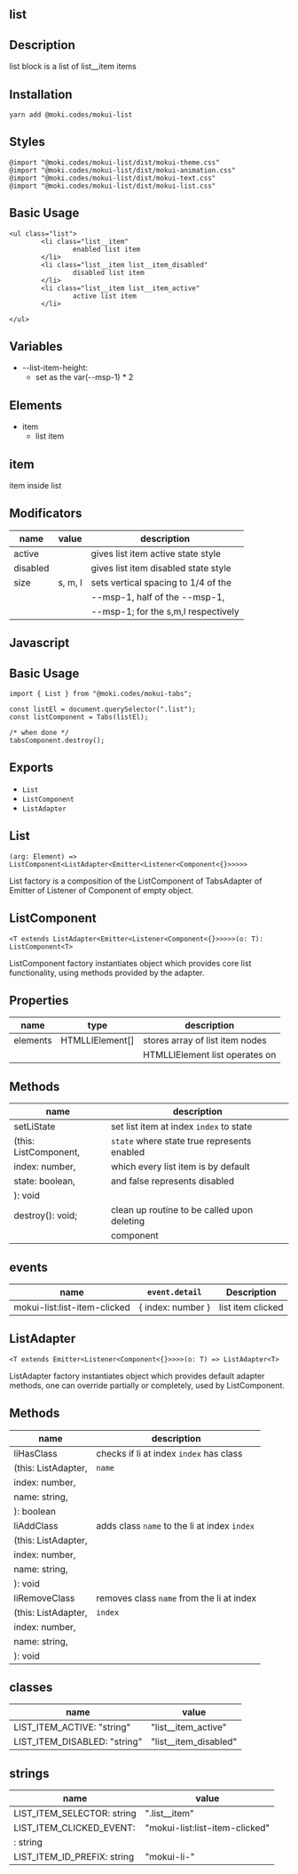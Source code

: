 list
--------------------------------------------------------------------------------

Description
--------------------------------------------------------------------------------
list block is a list of list__item items

Installation
--------------------------------------------------------------------------------
```
yarn add @moki.codes/mokui-list
```

Styles
--------------------------------------------------------------------------------
```
@import "@moki.codes/mokui-list/dist/mokui-theme.css"
@import "@moki.codes/mokui-list/dist/mokui-animation.css"
@import "@moki.codes/mokui-list/dist/mokui-text.css"
@import "@moki.codes/mokui-list/dist/mokui-list.css"
```

Basic Usage
--------------------------------------------------------------------------------
```
<ul class="list">
        <li class="list__item"
                enabled list item
        </li>
        <li class="list__item list__item_disabled"
                disabled list item
        </li>
        <li class="list__item list__item_active"
                active list item
        </li>

</ul>
```

Variables
--------------------------------------------------------------------------------
* --list-item-height:
  - set as the var(--msp-1) * 2

Elements
--------------------------------------------------------------------------------
* item
  - list item

item
--------------------------------------------------------------------------------
item inside list

Modificators
--------------------------------------------------------------------------------
| name              | value             | description                          |
| ----------------- | ----------------- | ------------------------------------ |
| active            |                   | gives list item active state style   |
| disabled          |                   | gives list item disabled state style |
| size              | s, m, l           | sets vertical spacing to 1/4 of the  |
|                   |                   | --msp-1, half of the --msp-1,        |
|                   |                   | --msp-1; for the s,m,l respectively  |

Javascript
--------------------------------------------------------------------------------

Basic Usage
--------------------------------------------------------------------------------
```
import { List } from "@moki.codes/mokui-tabs";

const listEl = document.querySelector(".list");
const listComponent = Tabs(listEl);

/* when done */
tabsComponent.destroy();
```

Exports
--------------------------------------------------------------------------------
* `List`
* `ListComponent`
* `ListAdapter`

List
--------------------------------------------------------------------------------
`(arg: Element) => ListComponent<ListAdapter<Emitter<Listener<Component<{}>>>>>`

List factory is a composition of the ListComponent of TabsAdapter of Emitter
of Listener of Component of empty object.

ListComponent
--------------------------------------------------------------------------------
`<T extends ListAdapter<Emitter<Listener<Component<{}>>>>>(o: T): ListComponent<T>`

ListComponent factory instantiates object which provides core list functionality,
using methods provided by the adapter.

Properties
--------------------------------------------------------------------------------
| name              | type              | description                          |
| ----------------- | ----------------- | ------------------------------------ |
| elements          | HTMLLIElement[]   | stores array of list item nodes      |
|                   |                   | HTMLLIElement list operates on       |

Methods
--------------------------------------------------------------------------------
| name                           | description                                 |
| -------------------------------| ------------------------------------------- |
| setLiState                     | set list item at index `index` to state     |
| (this: ListComponent<T>,       | `state` where state true represents enabled |
| index: number,                 | which every list item is by default         |
| state: boolean,                | and false represents disabled               |
| ): void                        |                                             |
| destroy(): void;               | clean up routine to be called upon deleting |
|                                | component                                   |

events
--------------------------------------------------------------------------------
| name                         | `event.detail`    | Description               |
| -----------------------------| ------------------| ------------------------- |
| mokui-list:list-item-clicked | { index: number } | list item clicked         |

ListAdapter
--------------------------------------------------------------------------------
`<T extends Emitter<Listener<Component<{}>>>>(o: T) => ListAdapter<T>`

ListAdapter factory instantiates object which provides default adapter methods,
one can override partially or completely, used by ListComponent.

Methods
--------------------------------------------------------------------------------
| name                           | description                                 |
| -------------------------------| ------------------------------------------- |
| liHasClass                     | checks if li at index `index` has class     |
| (this: ListAdapter<T>,         | `name`                                      |
| index: number,                 |                                             |
| name: string,                  |                                             |
| ): boolean                     |                                             |
| liAddClass                     | adds class `name` to the li at index `index`|
| (this: ListAdapter<T>,         |                                             |
| index: number,                 |                                             |
| name: string,                  |                                             |
| ): void                        |                                             |
| liRemoveClass                  | removes class `name` from the li at index   |
| (this: ListAdapter<T>,         | `index`                                     |
| index: number,                 |                                             |
| name: string,                  |                                             |
| ): void                        |                                             |

classes
--------------------------------------------------------------------------------
| name                        | value                                          |
| --------------------------- | ---------------------------------------------- |
| LIST_ITEM_ACTIVE: "string"  | "list__item_active"                            |
| LIST_ITEM_DISABLED: "string"| "list__item_disabled"                          |

strings
--------------------------------------------------------------------------------
| name                        | value                                          |
| --------------------------- | ---------------------------------------------- |
| LIST_ITEM_SELECTOR: string  | ".list__item"                                  |
| LIST_ITEM_CLICKED_EVENT:    | "mokui-list:list-item-clicked"                 |
| : string                    |                                                |
| LIST_ITEM_ID_PREFIX: string | "mokui-li-"                                    |

